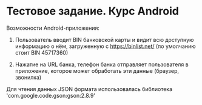 # Тестовое задание. Курс Android

Возможности Android-приложения:

1. Пользователь вводит BIN банковской карты и видит всю доступную информацию о нём,
загруженную с https://binlist.net/ (по умолчанию стоит BIN 45717360)

2. Нажатие на URL банка, телефон банка отправляет пользователя в
приложение, которое может обработать эти данные (браузер, звонилка)

Для чтения данных JSON формата использовалась библиотека 'com.google.code.gson:gson:2.8.9'